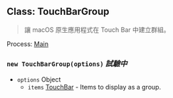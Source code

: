 ## Class: TouchBarGroup

> 讓 macOS 原生應用程式在 Touch Bar 中建立群組。

Process: [Main](../tutorial/application-architecture.md#main-and-renderer-processes)

### `new TouchBarGroup(options)` *試驗中*

* `options` Object 
  * `items` [TouchBar](touch-bar.md) - Items to display as a group.